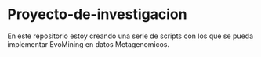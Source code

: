 # Proyecto-de-investigacion

En este repositorio estoy creando una serie de scripts con los que se pueda implementar EvoMining en datos Metagenomicos.
